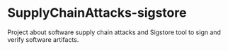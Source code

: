 # SupplyChainAttacks-sigstore
Project about software supply chain attacks and Sigstore tool to sign and verify software artifacts.
